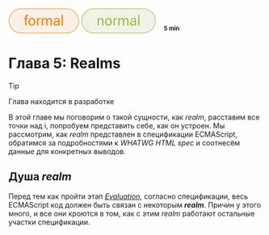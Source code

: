 <div>
    <img src='assets/formal.svg'>
    <img src='assets/normal.svg'>
    &nbsp;&nbsp;
    <sup><b>5 min</b></sup>
</div>

# Глава 5: Realms

> [!TIP]  
> Глава находится в разработке

В этой главе мы поговорим о такой сущности, как _realm_, расставим все точки над i, попробуем
представить себе, как он устроен. Мы рассмотрим, как _realm_ представлен в спецификации ECMAScript,
обратимся за подробностями к _WHATWG HTML spec_ и соотнесём данные для конкретных выводов.

## Душа _realm_

Перед тем как пройти этап
[_Evaluation_](https://tc39.es/ecma262/multipage/syntax-directed-operations.html#sec-evaluation),
согласно спецификации, весь ECMAScript код должен быть связан с некоторым **_realm_**. Причин у
этого много, и все они кроются в том, как с этим _realm_ работают остальные участки спецификации.
